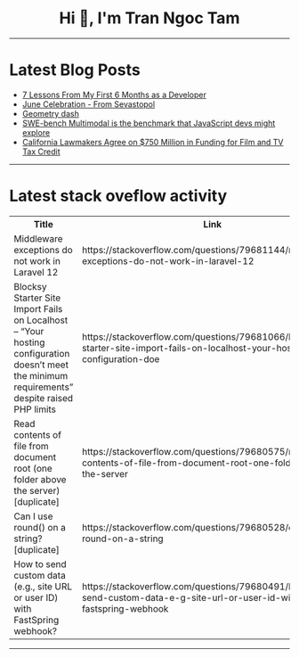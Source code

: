 <h1 align="center">Hi 👋, I'm Tran Ngoc Tam</h1>

---

# Latest Blog Posts 
<!-- BLOG-POST-LIST:START -->
- [7 Lessons From My First 6 Months as a Developer](https://dev.to/zerotomastery/7-lessons-from-my-first-6-months-as-a-developer-2h3i)
- [June Celebration - From Sevastopol](https://dev.to/taylor_nguyen_743404e7fe5/june-celebration-from-sevastopol-4588)
- [Geometry dash](https://dev.to/reda_trust_422062e3470218/geometry-dash-1d2p)
- [SWE-bench Multimodal is the benchmark that JavaScript devs might explore](https://dev.to/refact/swe-bench-multimodal-is-the-benchmark-that-javascript-devs-might-explore-3550)
- [California Lawmakers Agree on $750 Million in Funding for Film and TV Tax Credit](https://dev.to/popcorn_movies/california-lawmakers-agree-on-750-million-in-funding-for-film-and-tv-tax-credit-2hnj)
<!-- BLOG-POST-LIST:END -->

---

# Latest stack oveflow activity
<table>
  <tr><th>Title</th><th>Link</th></tr>
  <!-- STACKOVERFLOW:START --><tr><td>Middleware exceptions do not work in Laravel 12</td><td>https://stackoverflow.com/questions/79681144/middleware-exceptions-do-not-work-in-laravel-12</td></tr><tr><td>Blocksy Starter Site Import Fails on Localhost – “Your hosting configuration doesn’t meet the minimum requirements” despite raised PHP limits</td><td>https://stackoverflow.com/questions/79681066/blocksy-starter-site-import-fails-on-localhost-your-hosting-configuration-doe</td></tr><tr><td>Read contents of file from document root &lpar;one folder above the server&rpar; [duplicate]</td><td>https://stackoverflow.com/questions/79680575/read-contents-of-file-from-document-root-one-folder-above-the-server</td></tr><tr><td>Can I use round&lpar;&rpar; on a string? [duplicate]</td><td>https://stackoverflow.com/questions/79680528/can-i-use-round-on-a-string</td></tr><tr><td>How to send custom data &lpar;e.g., site URL or user ID&rpar; with FastSpring webhook?</td><td>https://stackoverflow.com/questions/79680491/how-to-send-custom-data-e-g-site-url-or-user-id-with-fastspring-webhook</td></tr><!-- STACKOVERFLOW:END -->
</table>

---


